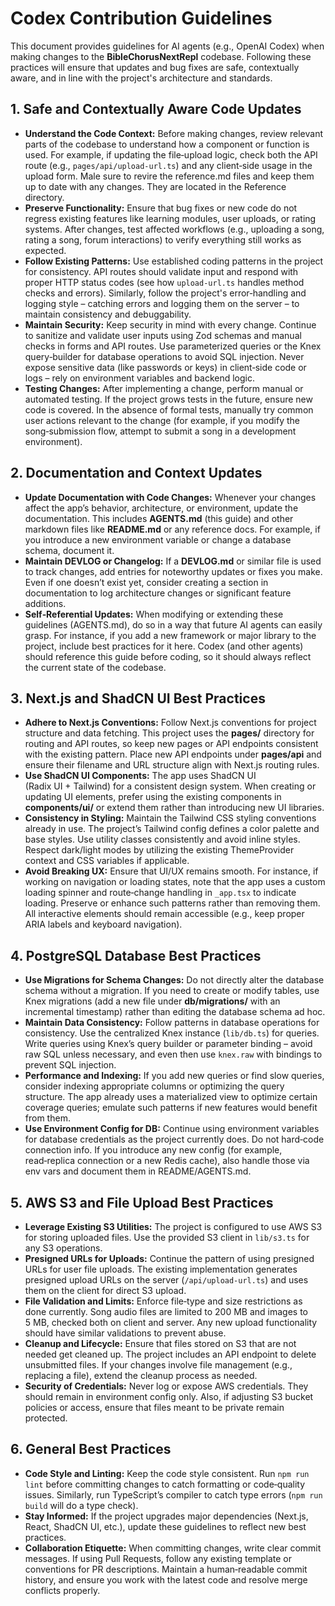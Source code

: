 
# Codex Contribution Guidelines

This document provides guidelines for AI agents (e.g., OpenAI Codex) when making changes to the **BibleChorusNextRepl** codebase. Following these practices will ensure that updates and bug fixes are safe, contextually aware, and in line with the project's architecture and standards.

## 1. Safe and Contextually Aware Code Updates

- **Understand the Code Context:** Before making changes, review relevant parts of the codebase to understand how a component or function is used. For example, if updating the file‑upload logic, check both the API route (e.g., `pages/api/upload-url.ts`) and any client‑side usage in the upload form. Male sure to revire the reference.md files and keep them up to date with any changes. They are located in the Reference directory. 
- **Preserve Functionality:** Ensure that bug fixes or new code do not regress existing features like learning modules, user uploads, or rating systems. After changes, test affected workflows (e.g., uploading a song, rating a song, forum interactions) to verify everything still works as expected.  
- **Follow Existing Patterns:** Use established coding patterns in the project for consistency. API routes should validate input and respond with proper HTTP status codes (see how `upload-url.ts` handles method checks and errors). Similarly, follow the project's error‑handling and logging style – catching errors and logging them on the server – to maintain consistency and debuggability.  
- **Maintain Security:** Keep security in mind with every change. Continue to sanitize and validate user inputs using Zod schemas and manual checks in forms and API routes. Use parameterized queries or the Knex query‑builder for database operations to avoid SQL injection. Never expose sensitive data (like passwords or keys) in client‑side code or logs – rely on environment variables and backend logic.  
- **Testing Changes:** After implementing a change, perform manual or automated testing. If the project grows tests in the future, ensure new code is covered. In the absence of formal tests, manually try common user actions relevant to the change (for example, if you modify the song‑submission flow, attempt to submit a song in a development environment).  

## 2. Documentation and Context Updates

- **Update Documentation with Code Changes:** Whenever your changes affect the app’s behavior, architecture, or environment, update the documentation. This includes **AGENTS.md** (this guide) and other markdown files like **README.md** or any reference docs. For example, if you introduce a new environment variable or change a database schema, document it.  
- **Maintain DEVLOG or Changelog:** If a **DEVLOG.md** or similar file is used to track changes, add entries for noteworthy updates or fixes you make. Even if one doesn’t exist yet, consider creating a section in documentation to log architecture changes or significant feature additions.  
- **Self‑Referential Updates:** When modifying or extending these guidelines (AGENTS.md), do so in a way that future AI agents can easily grasp. For instance, if you add a new framework or major library to the project, include best practices for it here. Codex (and other agents) should reference this guide before coding, so it should always reflect the current state of the codebase.

## 3. Next.js and ShadCN UI Best Practices

- **Adhere to Next.js Conventions:** Follow Next.js conventions for project structure and data fetching. This project uses the **pages/** directory for routing and API routes, so keep new pages or API endpoints consistent with the existing pattern. Place new API endpoints under **pages/api** and ensure their filename and URL structure align with Next.js routing rules.  
- **Use ShadCN UI Components:** The app uses ShadCN UI (Radix UI + Tailwind) for a consistent design system. When creating or updating UI elements, prefer using the existing components in **components/ui/** or extend them rather than introducing new UI libraries.  
- **Consistency in Styling:** Maintain the Tailwind CSS styling conventions already in use. The project’s Tailwind config defines a color palette and base styles. Use utility classes consistently and avoid inline styles. Respect dark/light modes by utilizing the existing ThemeProvider context and CSS variables if applicable.  
- **Avoid Breaking UX:** Ensure that UI/UX remains smooth. For instance, if working on navigation or loading states, note that the app uses a custom loading spinner and route‑change handling in `_app.tsx` to indicate loading. Preserve or enhance such patterns rather than removing them. All interactive elements should remain accessible (e.g., keep proper ARIA labels and keyboard navigation).

## 4. PostgreSQL Database Best Practices

- **Use Migrations for Schema Changes:** Do not directly alter the database schema without a migration. If you need to create or modify tables, use Knex migrations (add a new file under **db/migrations/** with an incremental timestamp) rather than editing the database schema ad hoc.  
- **Maintain Data Consistency:** Follow patterns in database operations for consistency. Use the centralized Knex instance (`lib/db.ts`) for queries. Write queries using Knex’s query builder or parameter binding – avoid raw SQL unless necessary, and even then use `knex.raw` with bindings to prevent SQL injection.  
- **Performance and Indexing:** If you add new queries or find slow queries, consider indexing appropriate columns or optimizing the query structure. The app already uses a materialized view to optimize certain coverage queries; emulate such patterns if new features would benefit from them.  
- **Use Environment Config for DB:** Continue using environment variables for database credentials as the project currently does. Do not hard‑code connection info. If you introduce any new config (for example, read‑replica connection or a new Redis cache), also handle those via env vars and document them in README/AGENTS.md.

## 5. AWS S3 and File Upload Best Practices

- **Leverage Existing S3 Utilities:** The project is configured to use AWS S3 for storing uploaded files. Use the provided S3 client in `lib/s3.ts` for any S3 operations.  
- **Presigned URLs for Uploads:** Continue the pattern of using presigned URLs for user file uploads. The existing implementation generates presigned upload URLs on the server (`/api/upload-url.ts`) and uses them on the client for direct S3 upload.  
- **File Validation and Limits:** Enforce file‑type and size restrictions as done currently. Song audio files are limited to 200 MB and images to 5 MB, checked both on client and server. Any new upload functionality should have similar validations to prevent abuse.  
- **Cleanup and Lifecycle:** Ensure that files stored on S3 that are not needed get cleaned up. The project includes an API endpoint to delete unsubmitted files. If your changes involve file management (e.g., replacing a file), extend the cleanup process as needed.  
- **Security of Credentials:** Never log or expose AWS credentials. They should remain in environment config only. Also, if adjusting S3 bucket policies or access, ensure that files meant to be private remain protected.

## 6. General Best Practices

- **Code Style and Linting:** Keep the code style consistent. Run `npm run lint` before committing changes to catch formatting or code‑quality issues. Similarly, run TypeScript’s compiler to catch type errors (`npm run build` will do a type check).  
- **Stay Informed:** If the project upgrades major dependencies (Next.js, React, ShadCN UI, etc.), update these guidelines to reflect new best practices.  
- **Collaboration Etiquette:** When committing changes, write clear commit messages. If using Pull Requests, follow any existing template or conventions for PR descriptions. Maintain a human‑readable commit history, and ensure you work with the latest code and resolve merge conflicts properly.
